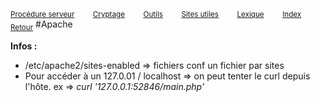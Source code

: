 <sub>[Procédure serveur](server_procedure.md)&nbsp; &nbsp; &nbsp; &nbsp; &nbsp;[Cryptage](cryptage.md)&nbsp; &nbsp; &nbsp; &nbsp; &nbsp;[Outils](tools.md)&nbsp; &nbsp; &nbsp; &nbsp; &nbsp;[Sites utiles](useful_website.md)&nbsp; &nbsp; &nbsp; &nbsp; &nbsp;[Lexique](lexique.md)&nbsp; &nbsp; &nbsp; &nbsp; &nbsp;[Index](index.md)</sub>
<sub>[Retour](web_server.md)</sub>
#Apache

**Infos :**
- /etc/apache2/sites-enabled => fichiers conf un fichier par sites
- Pour accéder à un 127.0.01 / localhost => on peut tenter le curl depuis l'hôte. ex => *curl '127.0.0.1:52846/main.php'*

